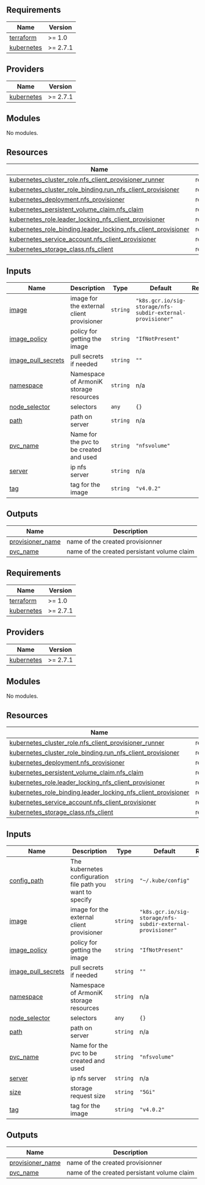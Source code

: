 ## Requirements

| Name | Version |
|------|---------|
| <a name="requirement_terraform"></a> [terraform](#requirement\_terraform) | >= 1.0 |
| <a name="requirement_kubernetes"></a> [kubernetes](#requirement\_kubernetes) | >= 2.7.1 |

## Providers

| Name | Version |
|------|---------|
| <a name="provider_kubernetes"></a> [kubernetes](#provider\_kubernetes) | >= 2.7.1 |

## Modules

No modules.

## Resources

| Name | Type |
|------|------|
| [kubernetes_cluster_role.nfs_client_provisioner_runner](https://registry.terraform.io/providers/hashicorp/kubernetes/latest/docs/resources/cluster_role) | resource |
| [kubernetes_cluster_role_binding.run_nfs_client_provisioner](https://registry.terraform.io/providers/hashicorp/kubernetes/latest/docs/resources/cluster_role_binding) | resource |
| [kubernetes_deployment.nfs_provisioner](https://registry.terraform.io/providers/hashicorp/kubernetes/latest/docs/resources/deployment) | resource |
| [kubernetes_persistent_volume_claim.nfs_claim](https://registry.terraform.io/providers/hashicorp/kubernetes/latest/docs/resources/persistent_volume_claim) | resource |
| [kubernetes_role.leader_locking_nfs_client_provisioner](https://registry.terraform.io/providers/hashicorp/kubernetes/latest/docs/resources/role) | resource |
| [kubernetes_role_binding.leader_locking_nfs_client_provisioner](https://registry.terraform.io/providers/hashicorp/kubernetes/latest/docs/resources/role_binding) | resource |
| [kubernetes_service_account.nfs_client_provisioner](https://registry.terraform.io/providers/hashicorp/kubernetes/latest/docs/resources/service_account) | resource |
| [kubernetes_storage_class.nfs_client](https://registry.terraform.io/providers/hashicorp/kubernetes/latest/docs/resources/storage_class) | resource |

## Inputs

| Name | Description | Type | Default | Required |
|------|-------------|------|---------|:--------:|
| <a name="input_image"></a> [image](#input\_image) | image for the external client provisioner | `string` | `"k8s.gcr.io/sig-storage/nfs-subdir-external-provisioner"` | no |
| <a name="input_image_policy"></a> [image\_policy](#input\_image\_policy) | policy  for getting the image | `string` | `"IfNotPresent"` | no |
| <a name="input_image_pull_secrets"></a> [image\_pull\_secrets](#input\_image\_pull\_secrets) | pull secrets if needed | `string` | `""` | no |
| <a name="input_namespace"></a> [namespace](#input\_namespace) | Namespace of ArmoniK storage resources | `string` | n/a | yes |
| <a name="input_node_selector"></a> [node\_selector](#input\_node\_selector) | selectors | `any` | `{}` | no |
| <a name="input_path"></a> [path](#input\_path) | path on server | `string` | n/a | yes |
| <a name="input_pvc_name"></a> [pvc\_name](#input\_pvc\_name) | Name for the pvc to be created and used | `string` | `"nfsvolume"` | no |
| <a name="input_server"></a> [server](#input\_server) | ip nfs server | `string` | n/a | yes |
| <a name="input_tag"></a> [tag](#input\_tag) | tag for the image | `string` | `"v4.0.2"` | no |

## Outputs

| Name | Description |
|------|-------------|
| <a name="output_provisioner_name"></a> [provisioner\_name](#output\_provisioner\_name) | name of the created provisionner |
| <a name="output_pvc_name"></a> [pvc\_name](#output\_pvc\_name) | name of the created persistant volume claim |
<!-- BEGIN_TF_DOCS -->
## Requirements

| Name | Version |
|------|---------|
| <a name="requirement_terraform"></a> [terraform](#requirement\_terraform) | >= 1.0 |
| <a name="requirement_kubernetes"></a> [kubernetes](#requirement\_kubernetes) | >= 2.7.1 |

## Providers

| Name | Version |
|------|---------|
| <a name="provider_kubernetes"></a> [kubernetes](#provider\_kubernetes) | >= 2.7.1 |

## Modules

No modules.

## Resources

| Name | Type |
|------|------|
| [kubernetes_cluster_role.nfs_client_provisioner_runner](https://registry.terraform.io/providers/hashicorp/kubernetes/latest/docs/resources/cluster_role) | resource |
| [kubernetes_cluster_role_binding.run_nfs_client_provisioner](https://registry.terraform.io/providers/hashicorp/kubernetes/latest/docs/resources/cluster_role_binding) | resource |
| [kubernetes_deployment.nfs_provisioner](https://registry.terraform.io/providers/hashicorp/kubernetes/latest/docs/resources/deployment) | resource |
| [kubernetes_persistent_volume_claim.nfs_claim](https://registry.terraform.io/providers/hashicorp/kubernetes/latest/docs/resources/persistent_volume_claim) | resource |
| [kubernetes_role.leader_locking_nfs_client_provisioner](https://registry.terraform.io/providers/hashicorp/kubernetes/latest/docs/resources/role) | resource |
| [kubernetes_role_binding.leader_locking_nfs_client_provisioner](https://registry.terraform.io/providers/hashicorp/kubernetes/latest/docs/resources/role_binding) | resource |
| [kubernetes_service_account.nfs_client_provisioner](https://registry.terraform.io/providers/hashicorp/kubernetes/latest/docs/resources/service_account) | resource |
| [kubernetes_storage_class.nfs_client](https://registry.terraform.io/providers/hashicorp/kubernetes/latest/docs/resources/storage_class) | resource |

## Inputs

| Name | Description | Type | Default | Required |
|------|-------------|------|---------|:--------:|
| <a name="input_config_path"></a> [config\_path](#input\_config\_path) | The kubernetes configuration file path you want to specify | `string` | `"~/.kube/config"` | no |
| <a name="input_image"></a> [image](#input\_image) | image for the external client provisioner | `string` | `"k8s.gcr.io/sig-storage/nfs-subdir-external-provisioner"` | no |
| <a name="input_image_policy"></a> [image\_policy](#input\_image\_policy) | policy  for getting the image | `string` | `"IfNotPresent"` | no |
| <a name="input_image_pull_secrets"></a> [image\_pull\_secrets](#input\_image\_pull\_secrets) | pull secrets if needed | `string` | `""` | no |
| <a name="input_namespace"></a> [namespace](#input\_namespace) | Namespace of ArmoniK storage resources | `string` | n/a | yes |
| <a name="input_node_selector"></a> [node\_selector](#input\_node\_selector) | selectors | `any` | `{}` | no |
| <a name="input_path"></a> [path](#input\_path) | path on server | `string` | n/a | yes |
| <a name="input_pvc_name"></a> [pvc\_name](#input\_pvc\_name) | Name for the pvc to be created and used | `string` | `"nfsvolume"` | no |
| <a name="input_server"></a> [server](#input\_server) | ip nfs server | `string` | n/a | yes |
| <a name="input_size"></a> [size](#input\_size) | storage request size | `string` | `"5Gi"` | no |
| <a name="input_tag"></a> [tag](#input\_tag) | tag for the image | `string` | `"v4.0.2"` | no |

## Outputs

| Name | Description |
|------|-------------|
| <a name="output_provisioner_name"></a> [provisioner\_name](#output\_provisioner\_name) | name of the created provisionner |
| <a name="output_pvc_name"></a> [pvc\_name](#output\_pvc\_name) | name of the created persistant volume claim |
<!-- END_TF_DOCS -->